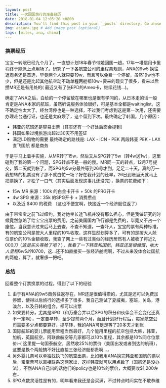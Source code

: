 ```yaml
---
layout: post
title: 一次回国旅行的准备经历
date: 2018-01-04 12:05:20 +0800
description: You’ll find this post in your `_posts` directory. Go ahead and edit it and re-build the site to see your changes. # Add post description (optional)
img: asiana.jpg # Add image post (optional)
tags: [miles, ana, china]
---
```


### 换票经历
宝宝一转眼已经九个月了，一直想计划18年春节带她回国一趟，17年一堆信用卡里程终于能派上点用场了。研究了一下各航空公司的里程票规则，ANA的9w5
换往返商务还是首选，毕竟两个人就只要19w，而且可以免费一个停留，虽然19w也不少，但是还是比起其他航空动不动单程两舱都10w+要来的现实了很多，看来以后攒MR还是有用处的(
最近又有了张EPD的Amex卡，继续花钱...)。

确定了ANA之后，白给的一个停留放在哪里也是很有学问的，从日本走的话一般肯定是ANA本家的航班，虽然听说服务体验很好，可是基本全都是waitinglist，这不确定性太大了。经台湾停也是一种选择，不过我们考虑到这是第一次用，还需要办理赴台通行证，也还是太麻烦了，这个留到下次。最终确定了韩国，几个原因：
* 韩亚的航班还是容易出票（其实还有一个好处后面会提到）
* 韩国如果过境旅游出超过30天不用签证
* 满足LD购物的需要
最终确定的路线是: LAX - ICN - PEK 两段韩亚  PEK - LAX 直飞国航 都是商务       

于是乎马上着手实施，从MR转了15w，然后又从SPG转了5w（转4w送1w），这里碰到了我的第一个问题，SPG转点不是一般的慢。MR同一天的转点，12月7号提交，第二天就到帐了，而SPG的5w分最终等到26号才到，足足二十天，真的万一我想转的机票没有了那不就白忙一场？好在我计划的还早，26日到账当天就马上把票换了，才松了一口气（其实后面发现这事儿还没完），换票的花费如下：
* 15w MR 来源：100k 的白金卡开卡 + 50k 的PRG开卡
* 4w SPG 来源：35k 的SPG开卡 + 消费攒点
* 以及近 $400 的税费 （这也不便宜啊，快接近一个经济舱往返了）

由于带宝宝之前飞过纽约，我对她坐长途飞机并没有那么担心，但是我做研究的时候竟然忽略了给宝宝出票的费用，之前美国国内飞行都是免费的，毕竟又不占一个座位。当我意识过来后马上去查，不查不知道，一查吓人，宝宝的票有两种标准，有的航空公司是按大人里程的10%收取，这样显然划算多了，可有的是按大人舱位票价的10%金额收取，我查了网上一些有过类似的经历居然有人被收了将近$2,000刀（这是买头等舱了吧？），我看了一下韩亚和国航，韩亚还是很慷慨，收大人里程6w5的10%，也就是6.5k里程，不是太糟，可以从SPG转就好了（不过转分又要20天左右这回还真不一定来得及..），国航初步一问大概需要$700，这...还不如直接买一张经济舱呢啊，不过从来没体会过国航的两舱，算了，就奢侈一把吧。

### 总结
回看整个订票换票的过程，得到了以下的经验
1. 由于有ANA的9w5商务往返存在，MR还是很值得攒的，尤其是还可以免费加停留，使得以后旅行的选择多了很多，我自己测试了夏威夷，塞班，关岛，港澳台，以及日韩的组合，都可以出票
2. 如果要转分，尤其是SPG（和万豪合并以后SPG的积分和伙伴会不会变化还真不一定啊），一定要早转，至少提前两个月，而且计划好行程后，每家航空公司需要多少点都要算好，提早转，我的ANA可足足等了20多天才到账
3. 国际航班的婴儿票能用里程当然最好，几个能用里程的航空包括大韩，韩亚，加航，英国航空，阿联酋航空等几家都可以10%里程，其余都是10%同仓位票价:-( 这里提一句国泰航空，居然收25%的票价（美国出发或者到达的航班），这要是换个两舱搞不好比直接三张经济舱都贵啊...，
4. 另外婴儿票可以单独找执飞的航空出票，比如我用ANA换完韩亚和国航的票以后，宝宝票可以直接联系这两家出，这样韩亚就可以用点数了（国航还是没办法），不然ANA自己出的话他们的policy也是10%的票价，大概要收$1,200左右..
5. SPG点数灵活性是有的，明年看来我还是会买满，不过转点时间实在不敢恭维
